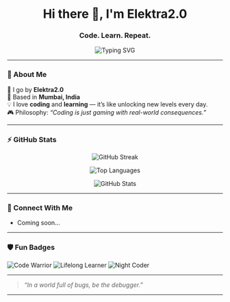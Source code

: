 <h1 align="center">Hi there 👋, I'm Elektra2.0</h1>
<h3 align="center">Code. Learn. Repeat.</h3>

<p align="center">
  <img src="https://readme-typing-svg.demolab.com/?lines=Curious%20Coder%20%F0%9F%94%A5;Always%20Learning%20New%20Stuff%20%F0%9F%93%9A;Leveling%20Up%20Like%20a%20Pro%20%F0%9F%8E%AE&center=true&width=500&height=45" alt="Typing SVG">
</p>

---

### 🧠 About Me

🚀 I go by **Elektra2.0**  
📍 Based in **Mumbai, India**  
💡 I love **coding** and **learning** — it’s like unlocking new levels every day.  
🎮 Philosophy: _“Coding is just gaming with real-world consequences.”_  

---

### ⚡ GitHub Stats

<p align="center">
  <img src="https://github-readme-streak-stats.herokuapp.com/?user=Elektra2.0&theme=tokyonight" alt="GitHub Streak" />
</p>
<p align="center">
  <img src="https://github-readme-stats.vercel.app/api/top-langs/?username=Elektra2.0&layout=compact&theme=tokyonight" alt="Top Languages" />
</p>
<p align="center">
  <img src="https://github-readme-stats.vercel.app/api?username=Elektra2.0&show_icons=true&theme=tokyonight" alt="GitHub Stats" />
</p>

---

### 🔗 Connect With Me

<!-- Add your social links below when you're ready -->

- Coming soon...

---

### 🛡️ Fun Badges

![Code Warrior](https://img.shields.io/badge/-Code%20Warrior-black?style=flat-square&logo=github&logoColor=white)
![Lifelong Learner](https://img.shields.io/badge/-Lifelong%20Learner-blueviolet?style=flat-square)
![Night Coder](https://img.shields.io/badge/-Night%20Coder-0f0f0f?style=flat-square)

---

> *“In a world full of bugs, be the debugger.”*

---

